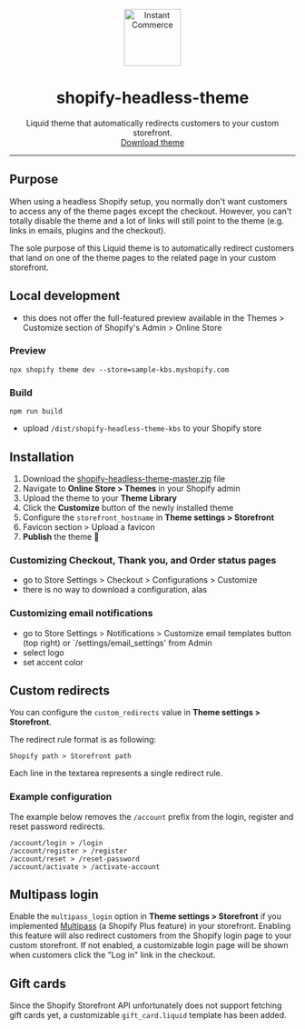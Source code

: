 <p align="center">
  <a href="https://instantcommerce.io/" target="_blank" align="center">
    <img src="https://avatars.githubusercontent.com/u/93975473?s=200" alt="Instant Commerce" width="100">
  </a>
  <h1 align="center">shopify-headless-theme</h1>
  <p align="center">
    Liquid theme that automatically redirects customers to your custom storefront.<br>
    <a href="https://github.com/instantcommerce/shopify-headless-theme/archive/refs/heads/master.zip" download>Download theme</a></p>
</p>

---

## Purpose

When using a headless Shopify setup, you normally don't want customers to access any of the theme pages except the checkout. However, you can't totally disable the theme and a lot of links will still point to the theme (e.g. links in emails, plugins and the checkout).

The sole purpose of this Liquid theme is to automatically redirect customers that land on one of the theme pages to the related page in your custom storefront.

## Local development
- this does not offer the full-featured preview available in the Themes > Customize section of Shopify's Admin > Online Store

### Preview

```
npx shopify theme dev --store=sample-kbs.myshopify.com
```

### Build

``` 
npm run build
```

- upload `/dist/shopify-headless-theme-kbs` to your Shopify store

## Installation

1. Download the [shopify-headless-theme-master.zip](https://github.com/instantcommerce/shopify-headless-theme/archive/refs/heads/master.zip) file
2. Navigate to **Online Store > Themes** in your Shopify admin
3. Upload the theme to your **Theme Library**
4. Click the **Customize** button of the newly installed theme
5. Configure the `storefront_hostname` in **Theme settings > Storefront**
6. Favicon section > Upload a favicon
6. **Publish** the theme 🚀

### Customizing Checkout, Thank you, and Order status pages
- go to Store Settings > Checkout > Configurations > Customize
- there is no way to download a configuration, alas

### Customizing email notifications
- go to Store Settings > Notifications > Customize email templates button (top right) or `/settings/email_settings' from Admin
- select logo
- set accent color

## Custom redirects

You can configure the `custom_redirects` value in **Theme settings > Storefront**.

The redirect rule format is as following:

```
Shopify path > Storefront path
```

Each line in the textarea represents a single redirect rule.

### Example configuration

The example below removes the `/account` prefix from the login, register and reset password redirects.

```
/account/login > /login
/account/register > /register
/account/reset > /reset-password
/account/activate > /activate-account
```

## Multipass login

Enable the `multipass_login` option in **Theme settings > Storefront** if you implemented [Multipass](https://shopify.dev/api/multipass) (a Shopify Plus feature) in your storefront. Enabling this feature will also redirect customers from the Shopify login page to your custom storefront. If not enabled, a customizable login page will be shown when customers click the "Log in" link in the checkout.

## Gift cards

Since the Shopify Storefront API unfortunately does not support fetching gift cards yet, a customizable `gift_card.liquid` template has been added.
